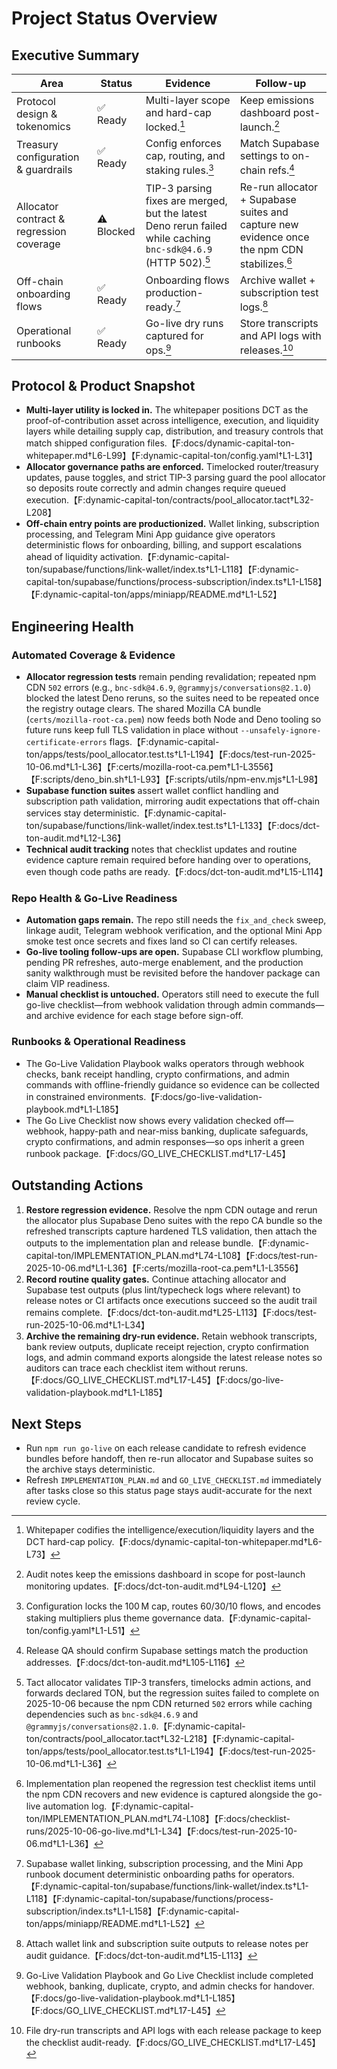 # Project Status Overview

## Executive Summary

<!-- deno-fmt-ignore -->
| Area | Status | Evidence | Follow-up |
| --- | --- | --- | --- |
| Protocol design & tokenomics | ✅ Ready | Multi-layer scope and hard-cap locked.[^proto-evidence] | Keep emissions dashboard post-launch.[^proto-followup] |
| Treasury configuration & guardrails | ✅ Ready | Config enforces cap, routing, and staking rules.[^treasury-evidence] | Match Supabase settings to on-chain refs.[^treasury-followup] |
| Allocator contract & regression coverage | ⚠️ Blocked | TIP-3 parsing fixes are merged, but the latest Deno rerun failed while caching `bnc-sdk@4.6.9` (HTTP 502).[^allocator-evidence] | Re-run allocator + Supabase suites and capture new evidence once the npm CDN stabilizes.[^allocator-followup] |
| Off-chain onboarding flows | ✅ Ready | Onboarding flows production-ready.[^offchain-evidence] | Archive wallet + subscription test logs.[^offchain-followup] |
| Operational runbooks | ✅ Ready | Go-live dry runs captured for ops.[^runbook-evidence] | Store transcripts and API logs with releases.[^runbook-followup] |

[^proto-evidence]: Whitepaper codifies the intelligence/execution/liquidity
    layers and the DCT hard-cap
    policy.【F:docs/dynamic-capital-ton-whitepaper.md†L6-L73】

[^proto-followup]: Audit notes keep the emissions dashboard in scope for
    post-launch monitoring updates.【F:docs/dct-ton-audit.md†L94-L120】

[^treasury-evidence]: Configuration locks the 100 M cap, routes 60/30/10 flows,
    and encodes staking multipliers plus theme governance
    data.【F:dynamic-capital-ton/config.yaml†L1-L51】

[^treasury-followup]: Release QA should confirm Supabase settings match the
    production addresses.【F:docs/dct-ton-audit.md†L105-L116】

[^allocator-evidence]: Tact allocator validates TIP-3 transfers, timelocks admin
    actions, and forwards declared TON, but the regression suites failed to
    complete on 2025-10-06 because the npm CDN returned `502` errors while
    caching dependencies such as `bnc-sdk@4.6.9` and
    `@grammyjs/conversations@2.1.0`.【F:dynamic-capital-ton/contracts/pool_allocator.tact†L32-L218】【F:dynamic-capital-ton/apps/tests/pool_allocator.test.ts†L1-L194】【F:docs/test-run-2025-10-06.md†L1-L36】

[^allocator-followup]: Implementation plan reopened the regression test
    checklist items until the npm CDN recovers and new evidence is captured
    alongside the go-live automation
    log.【F:dynamic-capital-ton/IMPLEMENTATION_PLAN.md†L74-L108】【F:docs/checklist-runs/2025-10-06-go-live.md†L1-L34】【F:docs/test-run-2025-10-06.md†L1-L36】

[^offchain-evidence]: Supabase wallet linking, subscription processing, and the
    Mini App runbook document deterministic onboarding paths for
    operators.【F:dynamic-capital-ton/supabase/functions/link-wallet/index.ts†L1-L118】【F:dynamic-capital-ton/supabase/functions/process-subscription/index.ts†L1-L158】【F:dynamic-capital-ton/apps/miniapp/README.md†L1-L52】

[^offchain-followup]: Attach wallet link and subscription suite outputs to
    release notes per audit guidance.【F:docs/dct-ton-audit.md†L15-L113】

[^runbook-evidence]: Go-Live Validation Playbook and Go Live Checklist include
    completed webhook, banking, duplicate, crypto, and admin checks for
    handover.【F:docs/go-live-validation-playbook.md†L1-L185】【F:docs/GO_LIVE_CHECKLIST.md†L17-L45】

[^runbook-followup]: File dry-run transcripts and API logs with each release
    package to keep the checklist
    audit-ready.【F:docs/GO_LIVE_CHECKLIST.md†L17-L45】

## Protocol & Product Snapshot

- **Multi-layer utility is locked in.** The whitepaper positions DCT as the
  proof-of-contribution asset across intelligence, execution, and liquidity
  layers while detailing supply cap, distribution, and treasury controls that
  match shipped configuration
  files.【F:docs/dynamic-capital-ton-whitepaper.md†L6-L99】【F:dynamic-capital-ton/config.yaml†L1-L31】
- **Allocator governance paths are enforced.** Timelocked router/treasury
  updates, pause toggles, and strict TIP-3 parsing guard the pool allocator so
  deposits route correctly and admin changes require queued
  execution.【F:dynamic-capital-ton/contracts/pool_allocator.tact†L32-L208】
- **Off-chain entry points are productionized.** Wallet linking, subscription
  processing, and Telegram Mini App guidance give operators deterministic flows
  for onboarding, billing, and support escalations ahead of liquidity
  activation.【F:dynamic-capital-ton/supabase/functions/link-wallet/index.ts†L1-L118】【F:dynamic-capital-ton/supabase/functions/process-subscription/index.ts†L1-L158】【F:dynamic-capital-ton/apps/miniapp/README.md†L1-L52】

## Engineering Health

### Automated Coverage & Evidence

- **Allocator regression tests** remain pending revalidation; repeated npm CDN
  `502` errors (e.g., `bnc-sdk@4.6.9`, `@grammyjs/conversations@2.1.0`) blocked
  the latest Deno reruns, so the suites need to be repeated once the registry
  outage clears. The shared Mozilla CA bundle (`certs/mozilla-root-ca.pem`) now
  feeds both Node and Deno tooling so future runs keep full TLS validation in
  place without `--unsafely-ignore-certificate-errors`
  flags.【F:dynamic-capital-ton/apps/tests/pool_allocator.test.ts†L1-L194】【F:docs/test-run-2025-10-06.md†L1-L36】【F:certs/mozilla-root-ca.pem†L1-L3556】【F:scripts/deno_bin.sh†L1-L93】【F:scripts/utils/npm-env.mjs†L1-L98】
- **Supabase function suites** assert wallet conflict handling and subscription
  path validation, mirroring audit expectations that off-chain services stay
  deterministic.【F:dynamic-capital-ton/supabase/functions/link-wallet/index.test.ts†L1-L133】【F:docs/dct-ton-audit.md†L12-L36】
- **Technical audit tracking** notes that checklist updates and routine evidence
  capture remain required before handing over to operations, even though code
  paths are ready.【F:docs/dct-ton-audit.md†L15-L114】

### Repo Health & Go-Live Readiness

- **Automation gaps remain.** The repo still needs the `fix_and_check` sweep,
  linkage audit, Telegram webhook verification, and the optional Mini App smoke
  test once secrets and fixes land so CI can certify releases.
- **Go-live tooling follow-ups are open.** Supabase CLI workflow plumbing,
  pending PR refreshes, auto-merge enablement, and the production sanity
  walkthrough must be revisited before the handover package can claim VIP
  readiness.
- **Manual checklist is untouched.** Operators still need to execute the full
  go-live checklist—from webhook validation through admin commands—and archive
  evidence for each stage before sign-off.

### Runbooks & Operational Readiness

- The Go-Live Validation Playbook walks operators through webhook checks, bank
  receipt handling, crypto confirmations, and admin commands with
  offline-friendly guidance so evidence can be collected in constrained
  environments.【F:docs/go-live-validation-playbook.md†L1-L185】
- The Go Live Checklist now shows every validation checked off—webhook,
  happy-path and near-miss banking, duplicate safeguards, crypto confirmations,
  and admin responses—so ops inherit a green runbook
  package.【F:docs/GO_LIVE_CHECKLIST.md†L17-L45】

## Outstanding Actions

1. **Restore regression evidence.** Resolve the npm CDN outage and rerun the
   allocator plus Supabase Deno suites with the repo CA bundle so the refreshed
   transcripts capture hardened TLS validation, then attach the outputs to the
   implementation plan and release
   bundle.【F:dynamic-capital-ton/IMPLEMENTATION_PLAN.md†L74-L108】【F:docs/test-run-2025-10-06.md†L1-L36】【F:certs/mozilla-root-ca.pem†L1-L3556】
2. **Record routine quality gates.** Continue attaching allocator and Supabase
   test outputs (plus lint/typecheck logs where relevant) to release notes or CI
   artifacts once executions succeed so the audit trail remains
   complete.【F:docs/dct-ton-audit.md†L25-L113】【F:docs/test-run-2025-10-06.md†L1-L34】
3. **Archive the remaining dry-run evidence.** Retain webhook transcripts, bank
   review outputs, duplicate receipt rejection, crypto confirmation logs, and
   admin command exports alongside the latest release notes so auditors can
   trace each checklist item without
   reruns.【F:docs/GO_LIVE_CHECKLIST.md†L17-L45】【F:docs/go-live-validation-playbook.md†L1-L185】

## Next Steps

- Run `npm run go-live` on each release candidate to refresh evidence bundles
  before handoff, then re-run allocator and Supabase suites so the archive stays
  deterministic.
- Refresh `IMPLEMENTATION_PLAN.md` and `GO_LIVE_CHECKLIST.md` immediately after
  tasks close so this status page stays audit-accurate for the next review
  cycle.
